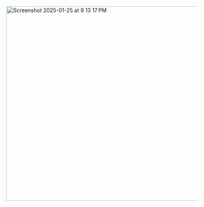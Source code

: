 <img width="511" alt="Screenshot 2025-01-25 at 9 13 17 PM" src="https://github.com/user-attachments/assets/1655d787-9e56-4147-8320-45515a5d67a0" />
